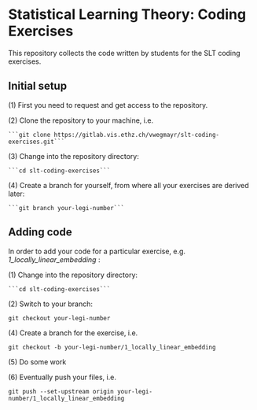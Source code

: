 # Statistical Learning Theory: Coding Exercises #

This repository collects the code written by students for the SLT coding exercises.


## Initial setup ##

(1) First you need to request and get access to the repository.

(2) Clone the repository to your machine, i.e.

    ```git clone https://gitlab.vis.ethz.ch/vwegmayr/slt-coding-exercises.git```

(3) Change into the repository directory:
    
    ```cd slt-coding-exercises```
    
(4) Create a branch for yourself, from where all your exercises are derived later:

    ```git branch your-legi-number```
    


## Adding code ##

In order to add your code for a particular exercise, e.g. *1_locally_linear_embedding* :

(1) Change into the repository directory:
    
    ```cd slt-coding-exercises```
    
(2) Switch to your branch:

```git checkout your-legi-number```

(4) Create a branch for the exercise, i.e.

    git checkout -b your-legi-number/1_locally_linear_embedding
    
(5) Do some work

(6) Eventually push your files, i.e.

    git push --set-upstream origin your-legi-number/1_locally_linear_embedding